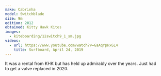 ```yaml
---
make: Cabrinha
model: Switchblade
size: 9m
edition: 2012
obtained: Kitty Hawk Kites
images:
  - kiteboarding/12switch9_1_sm.jpg
videos:
  - url: https://www.youtube.com/watch?v=GaAqYpHxGL4
    title: Surfboard, April 24, 2019
---
```


It was a rental from KHK but has held up admirably over the years.
Just had to get a valve replaced in 2020.
